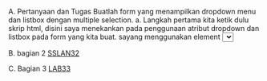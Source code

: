 A. Pertanyaan dan Tugas
Buatlah form yang menampilkan dropdown menu dan listbox dengan multiple selection.
a. Langkah pertama kita ketik dulu skrip html, disini saya menekankan pada penggunaan atribut dropdown dan listbox pada form yang kita buat. sayang menggunakan element <select> untuk menampilkan dropdown menu dan listbox. atribut ini biasanya digunakan untuk memilih salah satu dari beberapa pilihan yang ada pada form. untuk lebih jelasnya bisa dilihat pada gambar dibawah ini. 
 [ss leb3 1](https://user-images.githubusercontent.com/101814131/161118024-1932c22a-13c4-4a52-84e4-1cc8799bd03a.png)
 
 B. bagian 2
 [SSLAN32](https://user-images.githubusercontent.com/101814131/161121968-414803aa-b185-488e-965a-bcbfbee389ef.png)
 
 C. Bagian 3
 [LAB33](https://user-images.githubusercontent.com/101814131/161122146-4263daf9-ebd7-43fd-8bc3-806116c81f44.png)


